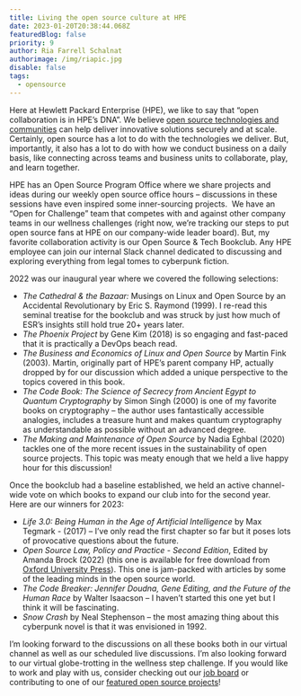 ```yaml
---
title: Living the open source culture at HPE
date: 2023-01-20T20:38:44.068Z
featuredBlog: false
priority: 9
author: Ria Farrell Schalnat
authorimage: /img/riapic.jpg
disable: false
tags:
  - opensource
---
```

Here at Hewlett Packard Enterprise (HPE), we like to say that “open collaboration is in HPE’s DNA”. We believe [open source technologies and communities](https://www.hpe.com/us/en/open-source.html) can help deliver innovative solutions securely and at scale.  Certainly, open source has a lot to do with the technologies we deliver. But, importantly, it also has a lot to do with how we conduct business on a daily basis, like connecting across teams and business units to collaborate, play, and learn together. 

HPE has an Open Source Program Office where we share projects and ideas during our weekly open source office hours – discussions in these sessions have even inspired some inner-sourcing projects.  We have an “Open for Challenge” team that competes with and against other company teams in our wellness challenges (right now, we’re tracking our steps to put open source fans at HPE on our company-wide leader board). But, my favorite collaboration activity is our Open Source & Tech Bookclub. Any HPE employee can join our internal Slack channel dedicated to discussing and exploring everything from legal tomes to cyberpunk fiction. 

2022 was our inaugural year where we covered the following selections:

* *The Cathedral & the Bazaar:* Musings on Linux and Open Source by an Accidental Revolutionary by Eric S. Raymond (1999).   I re-read this seminal treatise for the bookclub and was struck by just how much of ESR’s insights still hold true 20+ years later.
* *The Phoenix Project* by Gene Kim (2018) is so engaging and fast-paced that it is practically a DevOps beach read.
* *The Business and Economics of Linux and Open Source* by Martin Fink (2003).  Martin, originally part of HPE’s parent company HP, actually dropped by for our discussion which added a unique perspective to the topics covered in this book.
* *The Code Book: The Science of Secrecy from Ancient Egypt to Quantum Cryptography* by Simon Singh (2000) is one of my favorite books on cryptography – the author uses fantastically accessible analogies, includes a treasure hunt and makes quantum cryptography as understandable as possible without an advanced degree.
* *The Making and Maintenance of Open Source* by Nadia Eghbal (2020) tackles one of the more recent issues in the sustainability of open source projects.  This topic was meaty enough that we held a live happy hour for this discussion!

Once the bookclub had a baseline established, we held an active channel-wide vote on which books to expand our club into for the second year.  Here are our winners for 2023:

* *Life 3.0: Being Human in the Age of Artificial Intelligence* by Max Tegmark - (2017) – I’ve only read the first chapter so far but it poses lots of provocative questions about the future.
* *Open Source Law, Policy and Practice - Second Edition*, Edited by Amanda Brock (2022) (this one is available for free download from [Oxford University Press](https://global.oup.com/academic/product/open-source-law-policy-and-practice-9780198862345?cc=us&lang=en&)).  This one is jam-packed with articles by some of the leading minds in the open source world.
* *The Code Breaker: Jennifer Doudna, Gene Editing, and the Future of the Human Race* by Walter Isaacson – I haven’t started this one yet but I think it will be fascinating.
* *Snow Crash* by Neal Stephenson – the most amazing thing about this cyberpunk novel is that it was envisioned in 1992.

I’m looking forward to the discussions on all these books both in our virtual channel as well as our scheduled live discussions.  I’m also looking forward to our virtual globe-trotting in the wellness step challenge.  If you would like to work and play with us, consider checking out our [job board](https://careers.hpe.com/us/en) or contributing to one of our [featured open source projects](https://www.hpe.com/us/en/open-source.html)!